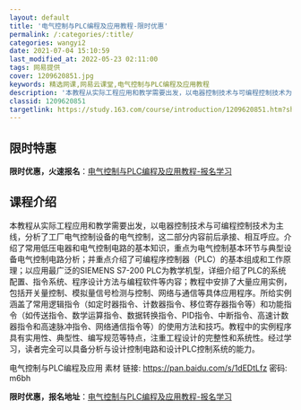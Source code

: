 ```yaml
---
layout: default
title: '电气控制与PLC编程及应用教程-限时优惠'
permalink: /:categories/:title/
categories: wangyi2
date: 2021-07-04 15:10:59
last_modified_at: 2022-05-23 02:11:00
tags: 网易提供
cover: 1209620851.jpg
keywords: 精选网课,网易云课堂,电气控制与PLC编程及应用教程
description: '本教程从实际工程应用和教学需要出发，以电器控制技术与可编程控制技术为主线，分析了工厂电气控制设备的电气控制，这二部分内容'
classid: 1209620851
targetlink: https://study.163.com/course/introduction/1209620851.htm?share=1&shareId=1025206652&utm_campaign=share&utm_medium=iphoneShare&utm_source=&utm_u=1025206652
---
```


## 限时特惠

**限时优惠，火速报名**：[电气控制与PLC编程及应用教程-报名学习](https://study.163.com/course/introduction/1209620851.htm?share=1&shareId=1025206652&utm_campaign=share&utm_medium=iphoneShare&utm_source=&utm_u=1025206652)

## 课程介绍

本教程从实际工程应用和教学需要出发，以电器控制技术与可编程控制技术为主线，分析了工厂电气控制设备的电气控制，这二部分内容前后承接、相互呼应。介绍了常用低压电器和电气控制电路的基本知识，重点为电气控制基本环节与典型设备电气控制电路分析；并重点介绍了可编程序控制器（PLC）的基本组成和工作原理；以应用最广泛的SIEMENS S7-200 PLC为教学机型，详细介绍了PLC的系统配置、指令系统、程序设计方法与编程软件等内容；教程中安排了大量应用实例，包括开关量控制、模拟量信号检测与控制、网络与通信等具体应用程序。所给实例涵盖了常用逻辑指令（如定时器指令、计数器指令、移位寄存器指令等）和功能指令（如传送指令、数学运算指令、数据转换指令、PID指令、中断指令、高速计数器指令和高速脉冲指令、网络通信指令等）的使用方法和技巧。教程中的实例程序具有实用性、典型性、编写规范等特点，注重工程设计的完整性和系统性。经过学习，读者完全可以具备分析与设计控制电路和设计PLC控制系统的能力。

电气控制与PLC编程及应用 素材 链接: https://pan.baidu.com/s/1dEDtLfz 密码: m6bh

**限时优惠，报名地址**：[电气控制与PLC编程及应用教程-报名学习](https://study.163.com/course/introduction/1209620851.htm?share=1&shareId=1025206652&utm_campaign=share&utm_medium=iphoneShare&utm_source=&utm_u=1025206652)

